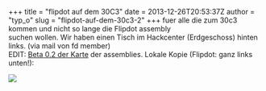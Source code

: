 +++
title = "flipdot auf dem 30C3"
date = 2013-12-26T20:53:37Z
author = "typ_o"
slug = "flipdot-auf-dem-30c3-2"
+++
fuer alle die zum 30c3 kommen und nicht so lange die Flipdot assembly  
suchen wollen. Wir haben einen Tisch im Hackcenter (Erdgeschoss)
hinten  
links. (via mail von fd member)  
EDIT: [Beta 0.2 der
Karte](https://events.ccc.de/congress/2013/wiki/images/0/06/30c3-map_v0.2-beta2.png)
der assemblies. Lokale Kopie (Flipdot: ganz links unten\!):  
  
[![](https://flipdot.org/blog/uploads/30c3-map_v0.2-beta2.serendipityThumb.png)](https://flipdot.org/blog/uploads/30c3-map_v0.2-beta2.png)

